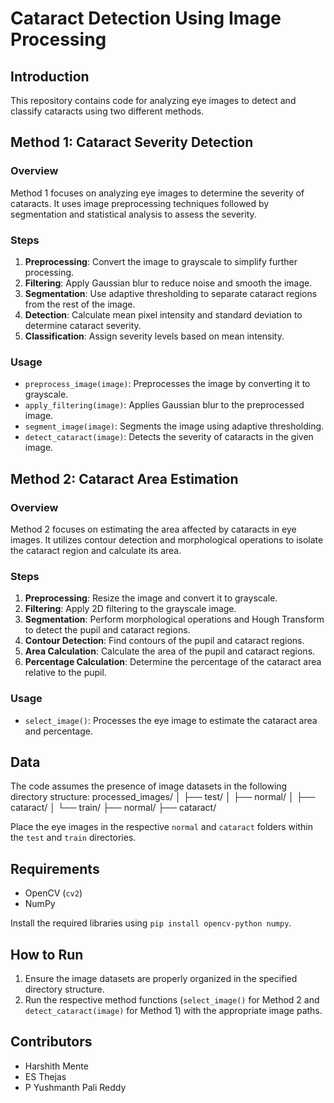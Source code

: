 # Cataract Detection Using Image Processing

## Introduction

This repository contains code for analyzing eye images to detect and classify cataracts using two different methods.

## Method 1: Cataract Severity Detection

### Overview

Method 1 focuses on analyzing eye images to determine the severity of cataracts. It uses image preprocessing techniques followed by segmentation and statistical analysis to assess the severity.

### Steps

1. **Preprocessing**: Convert the image to grayscale to simplify further processing.
2. **Filtering**: Apply Gaussian blur to reduce noise and smooth the image.
3. **Segmentation**: Use adaptive thresholding to separate cataract regions from the rest of the image.
4. **Detection**: Calculate mean pixel intensity and standard deviation to determine cataract severity.
5. **Classification**: Assign severity levels based on mean intensity.

### Usage

- `preprocess_image(image)`: Preprocesses the image by converting it to grayscale.
- `apply_filtering(image)`: Applies Gaussian blur to the preprocessed image.
- `segment_image(image)`: Segments the image using adaptive thresholding.
- `detect_cataract(image)`: Detects the severity of cataracts in the given image.

## Method 2: Cataract Area Estimation

### Overview

Method 2 focuses on estimating the area affected by cataracts in eye images. It utilizes contour detection and morphological operations to isolate the cataract region and calculate its area.

### Steps

1. **Preprocessing**: Resize the image and convert it to grayscale.
2. **Filtering**: Apply 2D filtering to the grayscale image.
3. **Segmentation**: Perform morphological operations and Hough Transform to detect the pupil and cataract regions.
4. **Contour Detection**: Find contours of the pupil and cataract regions.
5. **Area Calculation**: Calculate the area of the pupil and cataract regions.
6. **Percentage Calculation**: Determine the percentage of the cataract area relative to the pupil.

### Usage

- `select_image()`: Processes the eye image to estimate the cataract area and percentage.

## Data

The code assumes the presence of image datasets in the following directory structure:
processed_images/
│
├── test/
│ ├── normal/
│ ├── cataract/
│
└── train/
├── normal/
├── cataract/


Place the eye images in the respective `normal` and `cataract` folders within the `test` and `train` directories.

## Requirements

- OpenCV (`cv2`)
- NumPy

Install the required libraries using `pip install opencv-python numpy`.

## How to Run

1. Ensure the image datasets are properly organized in the specified directory structure.
2. Run the respective method functions (`select_image()` for Method 2 and `detect_cataract(image)` for Method 1) with the appropriate image paths.

## Contributors

- Harshith Mente
- ES Thejas
- P Yushmanth Pali Reddy


